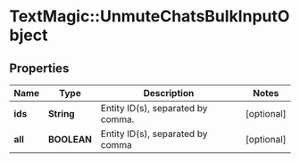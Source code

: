 # TextMagic::UnmuteChatsBulkInputObject

## Properties
Name | Type | Description | Notes
------------ | ------------- | ------------- | -------------
**ids** | **String** | Entity ID(s), separated by comma. | [optional] 
**all** | **BOOLEAN** | Entity ID(s), separated by comma | [optional] 


